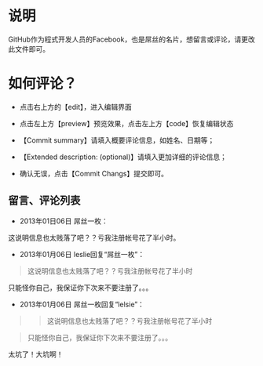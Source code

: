 说明
===========

GitHub作为程式开发人员的Facebook，也是屌丝的名片，想留言或评论，请更改此文件即可。



如何评论？
==========

* 点击右上方的【edit】，进入编辑界面
* 点击左上方【preview】预览效果，点击左上方【code】恢复编辑状态

* 【Commit summary】请填入概要评论信息，如姓名、日期等；
* 【Extended description: (optional)】请填入更加详细的评论信息；
* 确认无误，点击【Commit Changs】提交即可。 





留言、评论列表
----------------

* 2013年01日06日     屌丝一枚：

这说明信息也太贱落了吧？？亏我注册帐号花了半小时。


* 2013年01月06日     leslie回复“屌丝一枚”：

>这说明信息也太贱落了吧？？亏我注册帐号花了半小时

只能怪你自己，我保证你下次来不要注册了。。。

* 2013年01月06日     屌丝一枚回复“lelsie”：

>>这说明信息也太贱落了吧？？亏我注册帐号花了半小时

>只能怪你自己，我保证你下次来不要注册了。。。

太坑了！大坑啊！




